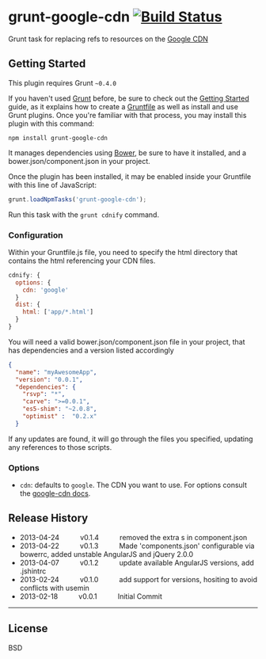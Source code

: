 # grunt-google-cdn [![Build Status](https://travis-ci.org/btford/grunt-google-cdn.png)](https://travis-ci.org/btford/grunt-google-cdn)
 Grunt task for replacing refs to resources on the [Google CDN](https://developers.google.com/speed/libraries/devguide)

## Getting Started
This plugin requires Grunt `~0.4.0`

If you haven't used [Grunt](http://gruntjs.com/) before, be sure to check out the [Getting Started](http://gruntjs.com/getting-started) guide, as it explains how to create a [Gruntfile](http://gruntjs.com/sample-gruntfile) as well as install and use Grunt plugins. Once you're familiar with that process, you may install this plugin with this command:

```shell
npm install grunt-google-cdn
```

It manages dependencies using [Bower](http://bower.io/), be sure to have it installed, and a bower.json/component.json in your project.


Once the plugin has been installed, it may be enabled inside your Gruntfile with this line of JavaScript:

```js
grunt.loadNpmTasks('grunt-google-cdn');
```

Run this task with the `grunt cdnify` command.

### Configuration

Within your Gruntfile.js file, you need to specify the html directory that contains the html referencing your CDN files.

```js
cdnify: {
  options: {
    cdn: 'google'
  }
  dist: {
    html: ['app/*.html']
  }
}
```
You will need a valid bower.json/component.json file in your project, that has dependencies and a version listed accordingly

```json
{
  "name": "myAwesomeApp",
  "version": "0.0.1",
  "dependencies": {
    "rsvp": "*",
    "carve": ">=0.0.1",
    "es5-shim": "~2.0.8",
    "optimist" :  "0.2.x"
  }
```

If any updates are found, it will go through the files you specified, updating any references to those scripts.


### Options

- `cdn`: defaults to `google`. The CDN you want to use. For options consult the
  [google-cdn docs](https://github.com/passy/google-cdn#api).


## Release History

 * 2013-04-24   v0.1.4   removed the extra s in component.json
 * 2013-04-22   v0.1.3   Made 'components.json' configurable via bowerrc, added unstable AngularJS and jQuery 2.0.0
 * 2013-04-07   v0.1.2   update available AngularJS versions, add .jshintrc
 * 2013-02-24   v0.1.0   add support for versions, hositing to avoid conflicts with usemin
 * 2013-02-18   v0.0.1   Initial Commit

---

## License
BSD
